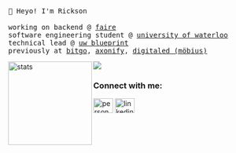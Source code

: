 <samp> 👋 Heyo! I'm Rickson </samp>
<br></br>
<samp>
  working on backend @ [faire](https://www.faire.com/)
  <br>
  software engineering student @ [university of waterloo](https://uwaterloo.ca/future-students/programs/software-engineering)
  <br>
  technical lead @ [uw blueprint](https://uwblueprint.org/)
  <br>
  previously at [bitgo](https://www.bitgo.com/), [axonify](https://axonify.com/), [digitaled (möbius)](https://www.digitaled.com/)
</samp>

<div>
<img height="170" align="left" src="https://github-readme-stats.vercel.app/api?username=MatoPlus&count_private=true&include_all_commits=true&theme=onedark" alt="stats" />
<img src="https://github-readme-stats.vercel.app/api/top-langs/?username=MatoPlus&layout=compact&theme=onedark&langs_count=15" />
</div>

<h3 align="left">Connect with me:</h3>
<p align="left">
<a href="https://rixinyang.me" target="blank"><img align="center" src="https://cdn.jsdelivr.net/npm/simple-icons@5.12.0/icons/aboutdotme.svg" alt="personal-site" height="30" width="40" /></a>
<a href="https://linkedin.com/in/rixinyang" target="blank"><img align="center" src="https://cdn.jsdelivr.net/npm/simple-icons@3.0.1/icons/linkedin.svg" alt="linkedin" height="30" width="40"/></a>
</p>
